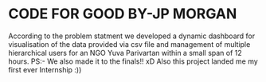 # CODE FOR GOOD BY-JP MORGAN
According to the problem statment we developed a dynamic dashboard for visualisation of the data provided via csv file and management of multiple hierarchical users for an NGO Yuva Parivartan within a small span of 12 hours.
PS:- We also made it to the finals!! xD
Also this project landed me my first ever Internship :))
